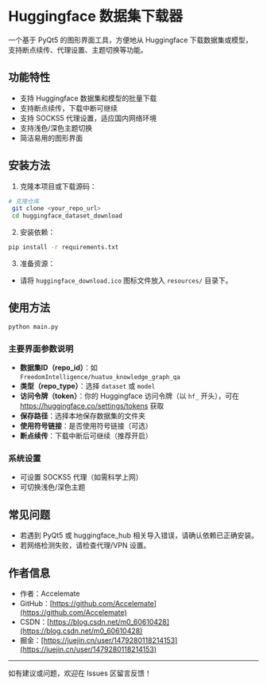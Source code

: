 # Huggingface 数据集下载器

一个基于 PyQt5 的图形界面工具，方便地从 Huggingface 下载数据集或模型，支持断点续传、代理设置、主题切换等功能。

## 功能特性
- 支持 Huggingface 数据集和模型的批量下载
- 支持断点续传，下载中断可继续
- 支持 SOCKS5 代理设置，适应国内网络环境
- 支持浅色/深色主题切换
- 简洁易用的图形界面

## 安装方法
1. 克隆本项目或下载源码：

```bash
# 克隆仓库
 git clone <your_repo_url>
 cd huggingface_dataset_download
```

2. 安装依赖：

```bash
pip install -r requirements.txt
```

3. 准备资源：
- 请将 `huggingface_download.ico` 图标文件放入 `resources/` 目录下。

## 使用方法

```bash
python main.py
```

### 主要界面参数说明
- **数据集ID（repo_id）**：如 `FreedomIntelligence/huatuo_knowledge_graph_qa`
- **类型（repo_type）**：选择 `dataset` 或 `model`
- **访问令牌（token）**：你的 Huggingface 访问令牌（以 `hf_` 开头），可在 https://huggingface.co/settings/tokens 获取
- **保存路径**：选择本地保存数据集的文件夹
- **使用符号链接**：是否使用符号链接（可选）
- **断点续传**：下载中断后可继续（推荐开启）

### 系统设置
- 可设置 SOCKS5 代理（如需科学上网）
- 可切换浅色/深色主题

## 常见问题
- 若遇到 PyQt5 或 huggingface_hub 相关导入错误，请确认依赖已正确安装。
- 若网络检测失败，请检查代理/VPN 设置。

## 作者信息
- 作者：Accelemate
- GitHub：[https://github.com/Accelemate](https://github.com/Accelemate)
- CSDN：[https://blog.csdn.net/m0_60610428](https://blog.csdn.net/m0_60610428)
- 掘金：[https://juejin.cn/user/1479280118214153](https://juejin.cn/user/1479280118214153)

---

如有建议或问题，欢迎在 Issues 区留言反馈！ 